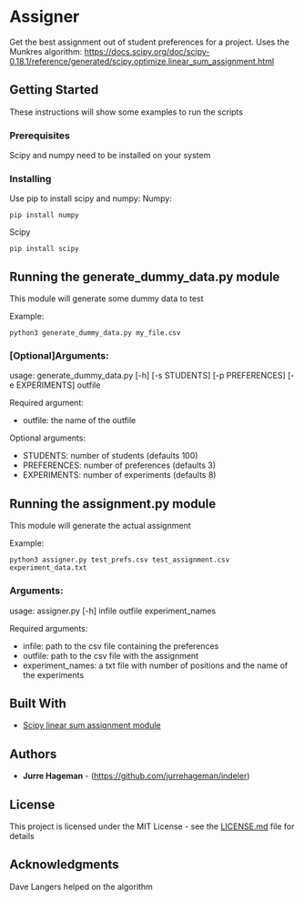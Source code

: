 # Assigner

Get the best assignment out of student preferences for a project.
Uses the Munkres algorithm:
https://docs.scipy.org/doc/scipy-0.18.1/reference/generated/scipy.optimize.linear_sum_assignment.html

## Getting Started

These instructions will show some examples to run the scripts

### Prerequisites

Scipy and numpy need to be installed on your system


### Installing

Use pip to install scipy and numpy:
Numpy:

```
pip install numpy
```

Scipy

```
pip install scipy
```


## Running the generate_dummy_data.py module

This module will generate some dummy data to test

Example:
```
python3 generate_dummy_data.py my_file.csv
```

### [Optional]Arguments:

usage: generate_dummy_data.py [-h] [-s STUDENTS] [-p PREFERENCES]
                              [-e EXPERIMENTS]
                              outfile

Required argument:
- outfile: the name of the outfile

Optional arguments:
- STUDENTS: number of students (defaults 100)
- PREFERENCES: number of preferences (defaults 3)
- EXPERIMENTS: number of experiments (defaults 8)


## Running the assignment.py module

This module will generate the actual assignment

Example:
```
python3 assigner.py test_prefs.csv test_assignment.csv experiment_data.txt
```


### Arguments:
usage: assigner.py [-h] infile outfile experiment_names

Required arguments:
- infile: path to the csv file containing the preferences
- outfile: path to the csv file with the assignment
- experiment_names: a txt file with number of positions and the name of the experiments

## Built With

* [Scipy linear sum assignment module](https://docs.scipy.org/doc/scipy-0.18.1/reference/generated/scipy.optimize.linear_sum_assignment.html)


## Authors

* **Jurre Hageman** - (https://github.com/jurrehageman/indeler)


## License

This project is licensed under the MIT License - see the [LICENSE.md](LICENSE.md) file for details

## Acknowledgments

Dave Langers helped on the algorithm